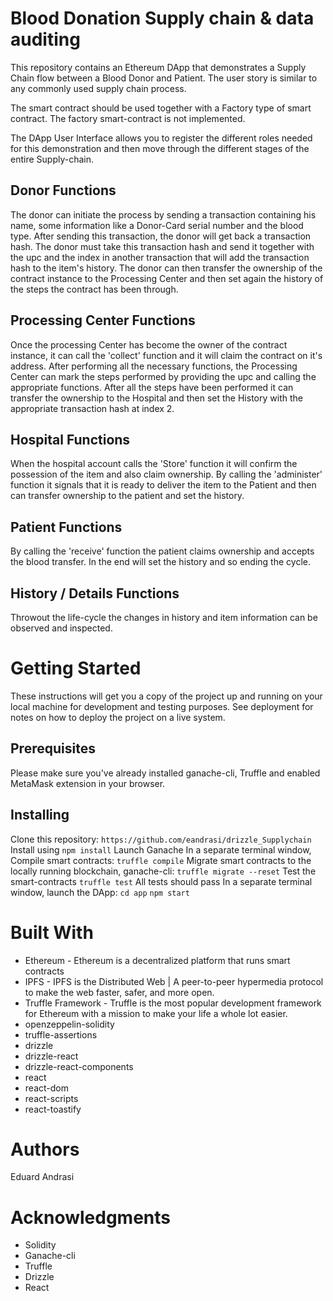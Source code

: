 # Blood Donation Supply chain & data auditing

This repository contains an Ethereum DApp that demonstrates a Supply Chain flow between a Blood Donor and Patient. The user story is similar to any commonly used supply chain process.

The smart contract should be used together with a Factory type of smart contract. The factory smart-contract is not implemented.

The DApp User Interface allows you to register the different roles needed for this demonstration and then move through the different stages of the entire Supply-chain.



## Donor Functions
The donor can initiate the process by sending a transaction containing his name, some information like a Donor-Card serial number and the blood type.
After sending this transaction, the donor will get back a transaction hash. The donor must take this transaction hash and send it together with the upc and the index in another transaction that will add the transaction hash to the item's history.
The donor can then transfer the ownership of the contract instance to the Processing Center and then set again the history of the steps the contract has been through.

## Processing Center Functions
Once the processing Center has become the owner of the contract instance, it can call the 'collect' function and it will claim the contract on it's address. After performing all the necessary functions, the Processing Center can mark the steps performed by providing the upc and calling the appropriate functions. After all the steps have been performed it can transfer the ownership to the Hospital and then set the History with the appropriate transaction hash at index 2.

## Hospital Functions
When the hospital account calls the 'Store' function it will confirm the possession of the item and also claim ownership. By calling the 'administer' function it signals that it is ready to deliver the item to the Patient and then can transfer ownership to the patient and set the history.

## Patient Functions
By calling the 'receive' function the patient claims ownership and accepts the blood transfer. In the end will set the history and so ending the cycle.

## History / Details Functions
Throwout the life-cycle the changes in history and item information can be observed and inspected.


# Getting Started
These instructions will get you a copy of the project up and running on your local machine for development and testing purposes. See deployment for notes on how to deploy the project on a live system.

## Prerequisites
Please make sure you've already installed ganache-cli, Truffle and enabled MetaMask extension in your browser.


## Installing

Clone this repository: `https://github.com/eandrasi/drizzle_Supplychain`
Install using `npm install`
Launch Ganache
In a separate terminal window, Compile smart contracts: `truffle compile`
Migrate smart contracts to the locally running blockchain, ganache-cli: `truffle migrate --reset`
Test the smart-contracts `truffle test`
All tests should pass
In a separate terminal window, launch the DApp:
`cd app`
`npm start`


# Built With
+ Ethereum - Ethereum is a decentralized platform that runs smart contracts
+ IPFS - IPFS is the Distributed Web | A peer-to-peer hypermedia protocol to make the web faster, safer, and more open.
+ Truffle Framework - Truffle is the most popular development framework for Ethereum with a mission to make your life a whole lot easier.
+ openzeppelin-solidity
+ truffle-assertions
+ drizzle
+ drizzle-react
+ drizzle-react-components
+ react
+ react-dom
+ react-scripts
+ react-toastify

# Authors
Eduard Andrasi

# Acknowledgments
+ Solidity
+ Ganache-cli
+ Truffle
+ Drizzle
+ React